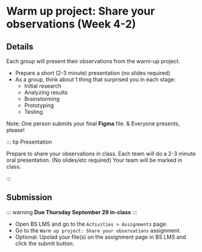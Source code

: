 # Warm up project: Share your observations (Week 4-2) 

## Details

Each group will present their observations from the warm-up project.
- Prepare a short (2-3 minute) presentation (no slides required)
- As a group, think about 1 thing that surprised you in each stage:
    - Initial research
    - Analyzing results
    - Brainstorming
    - Prototyping
    - Testing

Note: One person submits your final **Figma** file. & Everyone presents, please! 


::: tip Presentation

Prepare to share your observations in class. Each team will do a 2-3 minute oral presentation. (No slides/etc required) Your team will be marked in class. 

::: 


## Submission

::: warning
**Due Thursday September 29 in-class**
:::

- Open BS LMS and go to the `Activities > Assignments` page.
- Go to the `Warm up project: Share your observations` assignment.
- Optional: Upolad your file(s) on the assignment page in BS LMS and click the submit button.

